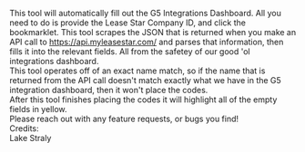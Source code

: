 This tool will automatically fill out the G5 Integrations Dashboard. All you need to do is provide the Lease Star Company ID, and click the bookmarklet. This tool scrapes the JSON that is returned when you make an API call to https://api.myleasestar.com/ and parses that information, then fills it into the relevant fields. All from the safetey of our good 'ol integrations dashboard. 
<br>This tool operates off of an exact name match, so if the name that is returned from the API call doesn't match exactly what we have in the G5 integration dashboard, then it won't place the codes. 
<br>After this tool finishes placing the codes it will highlight all of the empty fields in yellow.
<br>Please reach out with any feature requests, or bugs you find!
<br>Credits:
<br>Lake Straly
